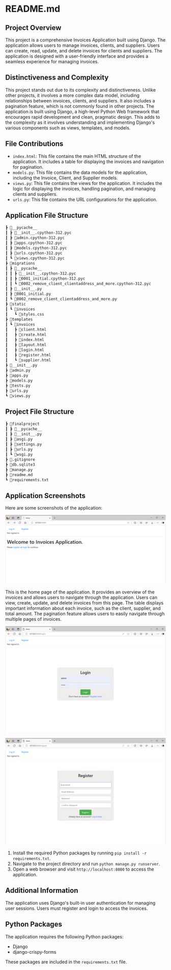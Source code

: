 # README.md

## Project Overview

This project is a comprehensive Invoices Application built using Django. The application allows users to manage invoices, clients, and suppliers. Users can create, read, update, and delete invoices for clients and suppliers. The application is designed with a user-friendly interface and provides a seamless experience for managing invoices.

## Distinctiveness and Complexity

This project stands out due to its complexity and distinctiveness. Unlike other projects, it involves a more complex data model, including relationships between invoices, clients, and suppliers. It also includes a pagination feature, which is not commonly found in other projects. The application is built using Django, a high-level Python Web framework that encourages rapid development and clean, pragmatic design. This adds to the complexity as it involves understanding and implementing Django's various components such as views, templates, and models.

## File Contributions

- `index.html`: This file contains the main HTML structure of the application. It includes a table for displaying the invoices and navigation for pagination.
- `models.py`: This file contains the data models for the application, including the Invoice, Client, and Supplier models.
- `views.py`: This file contains the views for the application. It includes the logic for displaying the invoices, handling pagination, and managing clients and suppliers.
- `urls.py`: This file contains the URL configurations for the application.

## Application File Structure
```
┣ 📂__pycache__
┃ ┣ 📜__init__.cpython-312.pyc
┃ ┣ 📜admin.cpython-312.pyc
┃ ┣ 📜apps.cpython-312.pyc
┃ ┣ 📜models.cpython-312.pyc
┃ ┣ 📜urls.cpython-312.pyc
┃ ┗ 📜views.cpython-312.pyc
┣ 📂migrations
┃ ┣ 📂__pycache__
┃ ┃ ┣ 📜__init__.cpython-312.pyc
┃ ┃ ┣ 📜0001_initial.cpython-312.pyc
┃ ┃ ┗ 📜0002_remove_client_clientaddress_and_more.cpython-312.pyc
┃ ┣ 📜__init__.py
┃ ┣ 📜0001_initial.py
┃ ┗ 📜0002_remove_client_clientaddress_and_more.py
┣ 📂static
┃ ┗ 📂invoices
┃   ┗ 📜styles.css
┣ 📂templates
┃ ┗ 📂invoices
┃   ┣ 📜client.html
┃   ┣ 📜create.html
┃   ┣ 📜index.html
┃   ┣ 📜layout.html
┃   ┣ 📜login.html
┃   ┣ 📜register.html
┃   ┗ 📜supplier.html
┣ 📜__init__.py
┣ 📜admin.py
┣ 📜apps.py
┣ 📜models.py
┣ 📜tests.py
┣ 📜urls.py
┗ 📜views.py
```

## Project File Structure
```
┣ 📂finalproject
┃ ┣ 📂__pycache__
┃ ┣ 📜__init__.py
┃ ┣ 📜asgi.py
┃ ┣ 📜settings.py
┃ ┣ 📜urls.py
┃ ┗ 📜wsgi.py
┣ 📜.gitignore
┣ 📜db.sqlite3
┣ 📜manage.py
┣ 📜readme.md
┗ 📜requirements.txt
```

## Application Screenshots

Here are some screenshots of the application:

![Home Page](https://github.com/biojoel21/harvardfinalproject/blob/master/invoices/static/invoices/images/1_HomePage.png)

This is the home page of the application. It provides an overview of the invoices and allows users to navigate through the application. Users can view, create, update, and delete invoices from this page. The table displays important information about each invoice, such as the client, supplier, and total amount. The pagination feature allows users to easily navigate through multiple pages of invoices.

![Login Page](https://github.com/biojoel21/harvardfinalproject/blob/master/invoices/static/invoices/images/2_LoginPage.png)

![Registration Page](https://github.com/biojoel21/harvardfinalproject/blob/master/invoices/static/invoices/images/3_RegistrationPage.png)



1. Install the required Python packages by running `pip install -r requirements.txt`.
2. Navigate to the project directory and run `python manage.py runserver`.
3. Open a web browser and visit `http://localhost:8000` to access the application.

## Additional Information

The application uses Django's built-in user authentication for managing user sessions. Users must register and login to access the invoices.

## Python Packages

The application requires the following Python packages:

- Django
- django-crispy-forms

These packages are included in the `requirements.txt` file.